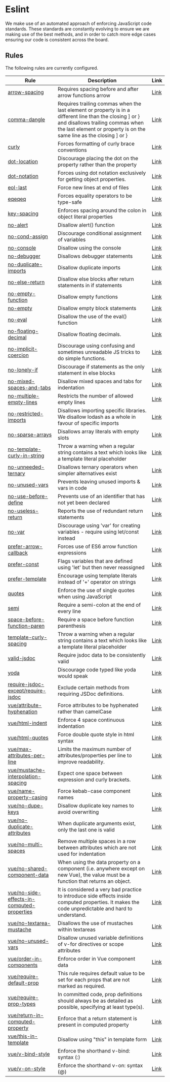 # Eslint

We make use of an automated approach of enforcing JavaScript code standards. These standards are constantly evolving to ensure we are making use of the best methods, and in order to catch more edge cases ensuring our code is consistent across the board.

## Rules

The following rules are currently configured.

| Rule | Description | Link |
|---|---|---|
| [arrow-spacing](./arrow-spacing.md) | Requires spacing before and after arrow functions arrow  | [Link](https://eslint.org/docs/rules/arrow-spacing) |
| [comma-dangle](./comma-dangle.md) | Requires trailing commas when the last element or property is in a different line than the closing ] or } and disallows trailing commas when the last element or property is on the same line as the closing ] or }  | [Link](https://eslint.org/docs/rules/comma-dangle) |
| [curly](./curly.md) | Forces formatting of curly brace conventions  | [Link](https://eslint.org/docs/rules/curly) |
| [dot-location](./dot-location.md) | Discourage placing the dot on the property rather than the property  | [Link](https://eslint.org/docs/rules/dot-location) |
| [dot-notation](./dot-notation.md) | Forces using dot notation exclusively for getting object properties.  | [Link](https://eslint.org/docs/rules/dot-notation) |
| [eol-last](./eol-last.md) | Force new lines at end of files  | [Link](https://eslint.org/docs/rules/eol-last) |
| [eqeqeq](./eqeqeq.md) | Forces equality operators to be type-safe  | [Link](https://eslint.org/docs/rules/eqeqeq) |
| [key-spacing](./key-spacing.md) | Enforces spacing around the colon in object literal properties  | [Link](https://eslint.org/docs/rules/key-spacing) |
| [no-alert](./no-alert.md) | Disallow alert() function  | [Link](https://eslint.org/docs/rules/no-alert) |
| [no-cond-assign](./no-cond-assign.md) | Discourage conditional assignment of variables  | [Link](https://eslint.org/docs/rules/no-cond-assign) |
| [no-console](./no-console.md) | Disallow using the console  | [Link](https://eslint.org/docs/rules/no-console) |
| [no-debugger](./no-debugger.md) | Disallows debugger statements  | [Link](https://eslint.org/docs/rules/no-debugger) |
| [no-duplicate-imports](./no-duplicate-imports.md) | Disallow duplicate imports  | [Link](https://eslint.org/docs/rules/no-duplicate-imports) |
| [no-else-return](./no-else-return.md) | Disallow else blocks after return statements in if statements  | [Link](https://eslint.org/docs/rules/no-else-return) |
| [no-empty-function](./no-empty-function.md) | Disallow empty functions  | [Link](https://eslint.org/docs/rules/no-empty-function) |
| [no-empty](./no-empty.md) | Disallow empty block statements  | [Link](https://eslint.org/docs/rules/no-empty) |
| [no-eval](./no-eval.md) | Disallow the use of the eval() function  | [Link](https://eslint.org/docs/rules/no-eval) |
| [no-floating-decimal](./no-floating-decimal.md) | Disallow floating decimals.  | [Link](https://eslint.org/docs/rules/no-floating-decimal) |
| [no-implicit-coercion](./no-implicit-coercion.md) | Discourage using confusing and sometimes unreadable JS tricks to do simple functions.  | [Link](https://eslint.org/docs/rules/no-implicit-coercion) |
| [no-lonely-if](./no-lonely-if.md) | Discourage if statements as the only statement in else blocks  | [Link](https://eslint.org/docs/rules/no-lonely-if) |
| [no-mixed-spaces-and-tabs](./no-mixed-spaces-and-tabs.md) | Disallow mixed spaces and tabs for indentation  | [Link](https://eslint.org/docs/rules/no-mixed-spaces-and-tabs) |
| [no-multiple-empty-lines](./no-multiple-empty-lines.md) | Restricts the number of allowed empty lines  | [Link](https://eslint.org/docs/rules/no-multiple-empty-lines) |
| [no-restricted-imports](./no-restricted-imports.md) | Disallows importing specific libraries. We disallow lodash as a whole in favour of specific imports  | [Link](https://eslint.org/docs/rules/no-restricted-imports) |
| [no-sparse-arrays](./no-sparse-arrays.md) | Disallows array literals with empty slots  | [Link](https://eslint.org/docs/rules/no-sparse-arrays) |
| [no-template-curly-in-string](./no-template-curly-in-string.md) | Throw a warning when a regular string contains a text which looks like a template literal placeholder  | [Link](https://eslint.org/docs/rules/no-template-curly-in-string) |
| [no-unneeded-ternary](./no-unneeded-ternary.md) | Disallows ternary operators when simpler alternatives exist  | [Link](https://eslint.org/docs/rules/no-unneeded-ternary) |
| [no-unused-vars](./no-unused-vars.md) | Prevents leaving unused imports & vars in code  | [Link](https://eslint.org/docs/rules/no-unused-vars) |
| [no-use-before-define](./no-use-before-define.md) | Prevents use of an identifier that has not yet been declared  | [Link](https://eslint.org/docs/rules/no-use-before-define) |
| [no-useless-return](./no-useless-return.md) | Reports the use of redundant return statements  | [Link](https://eslint.org/docs/rules/no-useless-return) |
| [no-var](./no-var.md) | Discourage using 'var' for creating variables - require using let/const instead  | [Link](https://eslint.org/docs/rules/no-var) |
| [prefer-arrow-callback](./prefer-arrow-callback.md) | Forces use of ES6 arrow function expressions  | [Link](https://eslint.org/docs/rules/prefer-arrow-callback) |
| [prefer-const](./prefer-const.md) | Flags variables that are defined using 'let' but then never reassigned  | [Link](https://eslint.org/docs/rules/prefer-const) |
| [prefer-template](./prefer-template.md) | Encourage using template literals instead of '+' operator on strings  | [Link](https://eslint.org/docs/rules/prefer-template) |
| [quotes](./quotes.md) | Enforce the use of single quotes when using JavaScript  | [Link](https://eslint.org/docs/rules/quotes) |
| [semi](./semi.md) | Require a semi-colon at the end of every line  | [Link](https://eslint.org/docs/rules/semi) |
| [space-before-function-paren](./space-before-function-paren.md) | Require a space before function parenthesis   | [Link](https://eslint.org/docs/rules/space-before-function-paren) |
| [template-curly-spacing](./template-curly-spacing.md) | Throw a warning when a regular string contains a text which looks like a template literal placeholder  | [Link](https://eslint.org/docs/rules/template-curly-spacing) |
| [valid-jsdoc](./valid-jsdoc.md) | Require jsdoc data to be consistently valid  | [Link](https://eslint.org/docs/rules/valid-jsdoc) |
| [yoda](./yoda.md) | Discourage code typed like yoda would speak  | [Link](https://eslint.org/docs/rules/yoda) |
| [require-jsdoc-except/require-jsdoc](./require-jsdoc-except-require-jsdoc.md) | Exclude certain methods from requiring JSDoc definitions.  | [Link](https://eslint.org/docs/rules/require-jsdoc) |
| [vue/attribute-hyphenation](./vue-attribute-hyphenation.md) | Force attributes to be hyphenated rather than camelCase  | [Link](https://eslint.org/docs/rules/attribute-hyphenation) |
| [vue/html-indent](./vue-html-indent.md) | Enforce 4 space continuous indentation  | [Link](https://eslint.org/docs/rules/html-indent) |
| [vue/html-quotes](./vue-html-quotes.md) | Force double quote style in html syntax  | [Link](https://eslint.org/docs/rules/html-quotes) |
| [vue/max-attributes-per-line](./vue-max-attributes-per-line.md) | Limits the maximum number of attributes/properties per line to improve readability.  | [Link](https://eslint.org/docs/rules/max-attributes-per-line) |
| [vue/mustache-interpolation-spacing](./vue-mustache-interpolation-spacing.md) | Expect one space between expression and curly brackets.  | [Link](https://eslint.org/docs/rules/mustache-interpolation-spacing) |
| [vue/name-property-casing](./vue-name-property-casing.md) | Force kebab-case component names  | [Link](https://eslint.org/docs/rules/name-property-casing) |
| [vue/no-dupe-keys](./vue-no-dupe-keys.md) | Disallow duplicate key names to avoid overwriting  | [Link](https://eslint.org/docs/rules/no-dupe-keys) |
| [vue/no-duplicate-attributes](./vue-no-duplicate-attributes.md) | When duplicate arguments exist, only the last one is valid  | [Link](https://eslint.org/docs/rules/no-duplicate-attributes) |
| [vue/no-multi-spaces](./vue-no-multi-spaces.md) | Remove multiple spaces in a row between attributes which are not used for indentation  | [Link](https://eslint.org/docs/rules/no-multi-spaces) |
| [vue/no-shared-component-data](./vue-no-shared-component-data.md) | When using the data property on a component (i.e. anywhere except on new Vue), the value must be a function that returns an object.  | [Link](https://eslint.org/docs/rules/no-shared-component-data) |
| [vue/no-side-effects-in-computed-properties](./vue-no-side-effects-in-computed-properties.md) | It is considered a very bad practice to introduce side effects inside computed properties. It makes the code unpredictable and hard to understand.  | [Link](https://eslint.org/docs/rules/no-side-effects-in-computed-properties) |
| [vue/no-textarea-mustache](./vue-no-textarea-mustache.md) | Disallows the use of mustaches within textareas  | [Link](https://eslint.org/docs/rules/no-textarea-mustache) |
| [vue/no-unused-vars](./vue-no-unused-vars.md) | Disallow unused variable definitions of v-for directives or scope attributes  | [Link](https://eslint.org/docs/rules/no-unused-vars) |
| [vue/order-in-components](./vue-order-in-components.md) | Enforce order in Vue component data  | [Link](https://eslint.org/docs/rules/order-in-components) |
| [vue/require-default-prop](./vue-require-default-prop.md) | This rule requires default value to be set for each props that are not marked as required.  | [Link](https://eslint.org/docs/rules/require-default-prop) |
| [vue/require-prop-types](./vue-require-prop-types.md) | In committed code, prop definitions should always be as detailed as possible, specifying at least type(s).  | [Link](https://eslint.org/docs/rules/require-prop-types) |
| [vue/return-in-computed-property](./vue-return-in-computed-property.md) | Enforce that a return statement is present in computed property  | [Link](https://eslint.org/docs/rules/return-in-computed-property) |
| [vue/this-in-template](./vue-this-in-template.md) | Disallow using "this" in template form  | [Link](https://eslint.org/docs/rules/this-in-template) |
| [vue/v-bind-style](./vue-v-bind-style.md) | Enforce the shorthand v-bind: syntax (:)  | [Link](https://eslint.org/docs/rules/v-bind-style) |
| [vue/v-on-style](./vue-v-on-style.md) | Enforce the shorthand v-on: syntax (@)  | [Link](https://eslint.org/docs/rules/v-on-style) |


